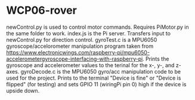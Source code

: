 # WCP06-rover

newControl.py is used to control motor commands. Requires PiMotor.py in the same folder to work.
index.js is the Pi server. Transfers input to newControl.py for direction control.
gyroTest.c is a MPU6050 gyroscope/accelorometer manipulation program taken from https://www.electronicwings.com/raspberry-pi/mpu6050-accelerometergyroscope-interfacing-with-raspberry-pi. Prints the gyroscope and accelerometer values to the terinal for the x-, y-, and z-axes.
gyroDecode.c is the MPU6050 gyro/acc manipulation code to be used for the project. Prints to the terminal "Device is fine" or "Device is flipped" (for testing) and sets GPIO 11 (wiringPi pin 0) high if the device is upside down.
